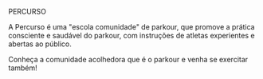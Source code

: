 PERCURSO

A Percurso é uma "escola comunidade" de parkour, que promove a prática consciente e saudável do parkour, com instruções de atletas experientes e abertas ao público.

Conheça a comunidade acolhedora que é o parkour e venha se exercitar também!
